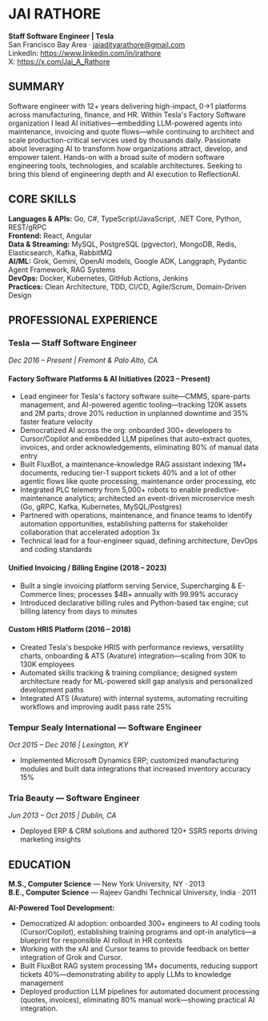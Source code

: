 # JAI RATHORE

**Staff Software Engineer | Tesla**  
San Francisco Bay Area · jaiadityarathore@gmail.com  
LinkedIn: https://www.linkedin.com/in/jrathore  
X: https://x.com/Jai_A_Rathore

## SUMMARY

Software engineer with 12+ years delivering high-impact, 0→1 platforms across manufacturing, finance, and HR. Within Tesla's Factory Software organization I lead AI initiatives—embedding LLM-powered agents into maintenance, invoicing and quote flows—while continuing to architect and scale production-critical services used by thousands daily. Passionate about leveraging AI to transform how organizations attract, develop, and empower talent. Hands-on with a broad suite of modern software engineering tools, technologies, and scalable architectures. Seeking to bring this blend of engineering depth and AI execution to ReflectionAI.

## CORE SKILLS

**Languages & APIs:** Go, C#, TypeScript/JavaScript, .NET Core, Python, REST/gRPC  
**Frontend:** React, Angular  
**Data & Streaming:** MySQL, PostgreSQL (pgvector), MongoDB, Redis, Elasticsearch, Kafka, RabbitMQ  
**AI/ML:** Grok, Gemini, OpenAI models, Google ADK, Langgraph, Pydantic Agent Framework, RAG Systems  
**DevOps:** Docker, Kubernetes, GitHub Actions, Jenkins  
**Practices:** Clean Architecture, TDD, CI/CD, Agile/Scrum, Domain-Driven Design

## PROFESSIONAL EXPERIENCE

### Tesla — Staff Software Engineer
*Dec 2016 – Present | Fremont & Palo Alto, CA*

#### Factory Software Platforms & AI Initiatives (2023 – Present)
- Lead engineer for Tesla's factory software suite—CMMS, spare-parts management, and AI-powered agentic tooling—tracking 120K assets and 2M parts; drove 20% reduction in unplanned downtime and 35% faster feature velocity
- Democratized AI across the org: onboarded 300+ developers to Cursor/Copilot and embedded LLM pipelines that auto-extract quotes, invoices, and order acknowledgements, eliminating 80% of manual data entry
- Built FluxBot, a maintenance-knowledge RAG assistant indexing 1M+ documents, reducing tier-1 support tickets 40% and a lot of other agentic flows like quote processing, maintenance order processing, etc
- Integrated PLC telemetry from 5,000+ robots to enable predictive-maintenance analytics; architected an event-driven microservice mesh (Go, gRPC, Kafka, Kubernetes, MySQL/Postgres)
- Partnered with operations, maintenance, and finance teams to identify automation opportunities, establishing patterns for stakeholder collaboration that accelerated adoption 3x
- Technical lead for a four-engineer squad, defining architecture, DevOps and coding standards

#### Unified Invoicing / Billing Engine (2018 – 2023)
- Built a single invoicing platform serving Service, Supercharging & E-Commerce lines; processes $4B+ annually with 99.99% accuracy
- Introduced declarative billing rules and Python-based tax engine; cut billing latency from days to minutes

#### Custom HRIS Platform (2016 – 2018)
- Created Tesla's bespoke HRIS with performance reviews, versatility charts, onboarding & ATS (Avature) integration—scaling from 30K to 130K employees
- Automated skills tracking & training compliance; designed system architecture ready for ML-powered skill gap analysis and personalized development paths
- Integrated ATS (Avature) with internal systems, automating recruiting workflows and improving audit pass rate 25%

### Tempur Sealy International — Software Engineer
*Oct 2015 – Dec 2016 | Lexington, KY*
- Implemented Microsoft Dynamics ERP; customized manufacturing modules and built data integrations that increased inventory accuracy 15%

### Tria Beauty — Software Engineer
*Jun 2013 – Oct 2015 | Dublin, CA*
- Deployed ERP & CRM solutions and authored 120+ SSRS reports driving marketing insights

## EDUCATION

**M.S., Computer Science** — New York University, NY · 2013  
**B.E., Computer Science** — Rajeev Gandhi Technical University, India · 2011



**AI-Powered Tool Development:**
- Democratized AI adoption: onboarded 300+ engineers to AI coding tools (Cursor/Copilot), establishing training programs and opt-in analytics—a blueprint for responsible AI rollout in HR contexts
- Working with the xAI and Cursor teams to provide feedback on better integration of Grok and Cursor.
- Built FluxBot RAG system processing 1M+ documents, reducing support tickets 40%—demonstrating ability to apply LLMs to knowledge management
- Deployed production LLM pipelines for automated document processing (quotes, invoices), eliminating 80% manual work—showing practical AI integration.
